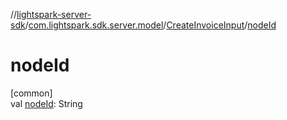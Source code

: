 //[lightspark-server-sdk](../../../index.md)/[com.lightspark.sdk.server.model](../index.md)/[CreateInvoiceInput](index.md)/[nodeId](node-id.md)

# nodeId

[common]\
val [nodeId](node-id.md): String
